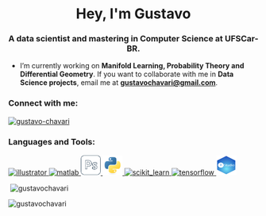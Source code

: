 <h1 align="center">Hey, I'm Gustavo</h1>
<h3 align="center">A data scientist and mastering in Computer Science at UFSCar-BR.</h3>

- I’m currently working on **Manifold Learning, Probability Theory and Differential Geometry**. If you want to collaborate with me in **Data Science projects**, email me at **gustavochavari@gmail.com**.


<h3 align="left">Connect with me:</h3>
<p align="left">
<a href="https://linkedin.com/in/gustavo-chavari" target="blank"><img align="center" src="https://raw.githubusercontent.com/rahuldkjain/github-profile-readme-generator/master/src/images/icons/Social/linked-in-alt.svg" alt="gustavo-chavari" height="30" width="40" /></a>
</p>

<h3 align="left">Languages and Tools:</h3>
<p align="left"> <a href="https://www.adobe.com/in/products/illustrator.html" target="_blank"> <img src="https://www.vectorlogo.zone/logos/adobe_illustrator/adobe_illustrator-icon.svg" alt="illustrator" width="40" height="40"/> </a> <a href="https://www.mathworks.com/" target="_blank"> <img src="https://upload.wikimedia.org/wikipedia/commons/2/21/Matlab_Logo.png" alt="matlab" width="40" height="40"/> </a> <a href="https://www.photoshop.com/en" target="_blank"> <img src="https://raw.githubusercontent.com/devicons/devicon/master/icons/photoshop/photoshop-line.svg" alt="photoshop" width="40" height="40"/> </a> <a href="https://www.python.org" target="_blank"> <img src="https://raw.githubusercontent.com/devicons/devicon/master/icons/python/python-original.svg" alt="python" width="40" height="40"/> </a> <a href="https://scikit-learn.org/" target="_blank"> <img src="https://upload.wikimedia.org/wikipedia/commons/0/05/Scikit_learn_logo_small.svg" alt="scikit_learn" width="40" height="40"/> </a> <a href="https://www.tensorflow.org" target="_blank"> <img src="https://www.vectorlogo.zone/logos/tensorflow/tensorflow-icon.svg" alt="tensorflow" width="40" height="40"/> </a> <a href="https://www.rstudio.com/" target="_blank"> <img src="https://github.com/rstudio/hex-stickers/raw/master/thumbs/RStudio.png" alt="RStudio" width="40" height="40"> </a> </p>

<p>&nbsp;<img align="center" src="https://github-readme-stats.vercel.app/api?username=gustavochavari&show_icons=true&locale=en" alt="gustavochavari" /></p>


<p align="left"> <img src="https://komarev.com/ghpvc/?username=gustavochavari&label=Profile%20views&color=0e75b6&style=flat" alt="gustavochavari" /> </p>
